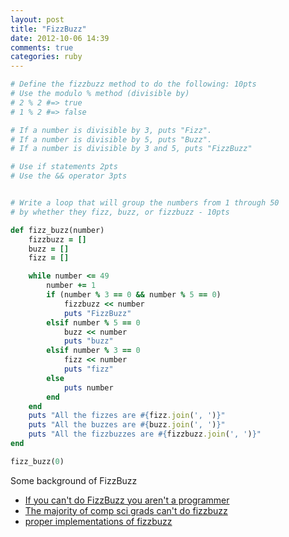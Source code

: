 ```yaml
---
layout: post
title: "FizzBuzz"
date: 2012-10-06 14:39
comments: true
categories: ruby
---
```


```ruby FizzBuzz - The Stairway to Heaven of Programmers
# Define the fizzbuzz method to do the following: 10pts
# Use the modulo % method (divisible by)
# 2 % 2 #=> true
# 1 % 2 #=> false

# If a number is divisible by 3, puts "Fizz".
# If a number is divisible by 5, puts "Buzz".
# If a number is divisible by 3 and 5, puts "FizzBuzz"

# Use if statements 2pts
# Use the && operator 3pts


# Write a loop that will group the numbers from 1 through 50
# by whether they fizz, buzz, or fizzbuzz - 10pts

def fizz_buzz(number)
	fizzbuzz = []
	buzz = []
	fizz = []

	while number <= 49
		number += 1
		if (number % 3 == 0 && number % 5 == 0)
			fizzbuzz << number
			puts "FizzBuzz"
		elsif number % 5 == 0
			buzz << number
			puts "buzz"
		elsif number % 3 == 0
			fizz << number
			puts "fizz"
		else
			puts number
		end
	end
	puts "All the fizzes are #{fizz.join(', ')}"
	puts "All the buzzes are #{buzz.join(', ')}"
	puts "All the fizzbuzzes are #{fizzbuzz.join(', ')}"
end

fizz_buzz(0)
```

Some background of FizzBuzz

- [If you can't do FizzBuzz you aren't a programmer](http://www.codinghorror.com/blog/2007/02/fizzbuzz-the-programmers-stairway-to-heaven.html)
- [The majority of comp sci grads can't do fizzbuzz](http://www.codinghorror.com/blog/2007/02/why-cant-programmers-program.html)
- [proper implementations of fizzbuzz](http://dave.fayr.am/posts/2012-10-4-finding-fizzbuzz.html)